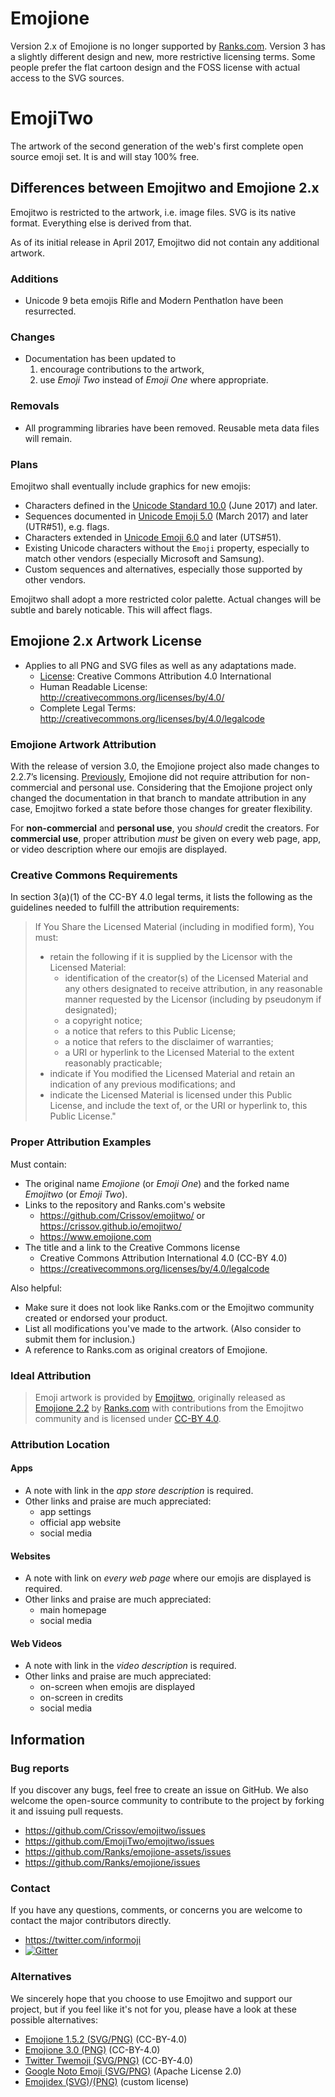 # Emojione

Version 2.x of Emojione is no longer supported by [Ranks.com](https://emojione.com). 
Version 3 has a slightly different design and new, more restrictive licensing terms.
Some people prefer the flat cartoon design and the FOSS license with actual access to the SVG sources.

# EmojiTwo 

The artwork of the second generation of the web's first complete open source emoji set. It is and will stay 100% free.

## Differences between Emojitwo and Emojione 2.x

Emojitwo is restricted to the artwork, i.e. image files.
SVG is its native format. Everything else is derived from that.

As of its initial release in April 2017, Emojitwo did not contain any additional artwork.

### Additions

+ Unicode 9 beta emojis Rifle and Modern Penthatlon have been resurrected.

### Changes

* Documentation has been updated to
  1. encourage contributions to the artwork,
  2. use _Emoji Two_ instead of _Emoji One_ where appropriate.

### Removals

- All programming libraries have been removed. Reusable meta data files will remain.

### Plans

Emojitwo shall eventually include graphics for new emojis:

  - Characters defined in the [Unicode Standard 10.0]() (June 2017) and later.
  - Sequences documented in [Unicode Emoji 5.0](http://www.unicode.org/reports/tr51/tr51-11.html) (March 2017) and later (UTR#51), e.g. flags.
  - Characters extended in [Unicode Emoji 6.0](http://www.unicode.org/reports/tr51/proposed.html) and later (UTS#51).
  - Existing Unicode characters without the `Emoji` property, especially to match other vendors (especially Microsoft and Samsung).
  - Custom sequences and alternatives, especially those supported by other vendors.

Emojitwo shall adopt a more restricted color palette. Actual changes will be subtle and barely noticable. This will affect flags.

## Emojione 2.x Artwork License

*  Applies to all PNG and SVG files as well as any adaptations made.
    *  [License](LICENSE.md): Creative Commons Attribution 4.0 International
    *  Human Readable License: http://creativecommons.org/licenses/by/4.0/
    *  Complete Legal Terms: http://creativecommons.org/licenses/by/4.0/legalcode
  
### Emojione Artwork Attribution

With the release of version 3.0, the Emojione project also made changes to 2.2.7’s licensing. 
[Previously](https://web-beta.archive.org/web/20170327003706/http://emojione.com/licensing/#attribution), Emojione did not require attribution for non-commercial and personal use. Considering that the Emojione project only changed the documentation in that branch to mandate attribution in any case, Emojitwo forked a state before those changes for greater flexibility.

For **non-commercial** and **personal use**, you *should* credit the creators. 
For **commercial use**, proper attribution *must* be given on every web page, app, or video description where our emojis are displayed. 

### Creative Commons Requirements

In section 3(a)(1) of the CC-BY 4.0 legal terms, it lists the following as the guidelines needed to fulfill the attribution requirements:

> If You Share the Licensed Material (including in modified form), You must:
> - retain the following if it is supplied by the Licensor with the Licensed Material:
>     - identification of the creator(s) of the Licensed Material and any others designated to receive attribution, in any reasonable manner requested by the Licensor (including by pseudonym if designated);
>     - a copyright notice;
>     - a notice that refers to this Public License;
>     - a notice that refers to the disclaimer of warranties;
>     - a URI or hyperlink to the Licensed Material to the extent reasonably practicable;
> - indicate if You modified the Licensed Material and retain an indication of any previous modifications; and
> - indicate the Licensed Material is licensed under this Public License, and include the text of, or the URI or hyperlink to, this Public License."

### Proper Attribution Examples

Must contain:
- The original name _Emojione_ (or _Emoji One_) and the forked name _Emojitwo_ (or _Emoji Two_).
- Links to the repository and Ranks.com's website
    - https://github.com/Crissov/emojitwo/ or https://crissov.github.io/emojitwo/
    - https://www.emojione.com
- The title and a link to the Creative Commons license
    - Creative Commons Attribution International 4.0 (CC-BY 4.0)
    - https://creativecommons.org/licenses/by/4.0/legalcode

Also helpful:
- Make sure it does not look like Ranks.com or the Emojitwo community created or endorsed your product.
- List all modifications you've made to the artwork. (Also consider to submit them for inclusion.)
- A reference to Ranks.com as original creators of Emojione.

### Ideal Attribution

> Emoji artwork is provided by [Emojitwo](https://crissov.github.io/emojitwo/), 
> originally released as [Emojione 2.2](https://www.emojione.com) by [Ranks.com](http://www.ranks.com)
> with contributions from the Emojitwo community
> and is licensed under [CC-BY 4.0](https://creativecommons.org/licenses/by/4.0/legalcode).

### Attribution Location

#### Apps
- A note with link in the *app store description* is required.
- Other links and praise are much appreciated:
    - app settings
    - official app website
    - social media
    
#### Websites
- A note with link on *every web page* where our emojis are displayed is required.
- Other links and praise are much appreciated:
    - main homepage
    - social media
    
#### Web Videos
- A note with link in the *video description* is required.
- Other links and praise are much appreciated:
    - on-screen when emojis are displayed
    - on-screen in credits
    - social media

## Information

### Bug reports

If you discover any bugs, feel free to create an issue on GitHub. We also welcome the open-source community to contribute to the project by forking it and issuing pull requests.

 *  https://github.com/Crissov/emojitwo/issues
 *  https://github.com/EmojiTwo/emojitwo/issues
 *  https://github.com/Ranks/emojione-assets/issues
 *  https://github.com/Ranks/emojione/issues

### Contact

If you have any questions, comments, or concerns you are welcome to contact the major contributors directly.

* https://twitter.com/informoji
* [![Gitter](https://badges.gitter.im/Join%20Chat.svg)](https://gitter.im/Ranks/emojione?utm_source=badge&utm_medium=badge&utm_campaign=pr-badge)

### Alternatives
We sincerely hope that you choose to use Emojitwo and support our project, but if you feel like it's not for you, please have a look at these possible alternatives:

* [Emojione 1.5.2 (SVG/PNG)](/Ranks/emojione-legacy/) (CC-BY-4.0)
* [Emojione 3.0 (PNG)](/Ranks/emojione-legacy/) (CC-BY-4.0)
* [Twitter Twemoji (SVG/PNG)](/twitter/twemoji/) (CC-BY-4.0)
* [Google Noto Emoji (SVG/PNG)](/googlei18n/noto-emoji/) (Apache License 2.0)
* [Emojidex (SVG)](/emojidex/emojidex-vectors)/[(PNG)](https://github.com/emojidex/emojidex-rasters) (custom license)
